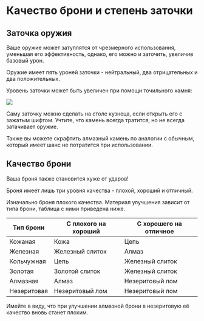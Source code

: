 # Качество брони и степень заточки

## Заточка оружия

Ваше оружие может затуплятся от чрезмерного использования, уменьшая его эффективность, однако, его можно и заточить, увеличив базовый урон.

Оружие имеет пять уроней заточки - нейтральный, два отрицательных и два положительных.

Уровень заточки может быть увеличен при помощи точильного камня:

![](https://imgur.com/HMKbyBw.png)

Саму заточку можно сделать на столе кузнеца, если открыть его с зажатым шифтом. Учтите, что камень всегда тратится, но не всегда затачивает оружие.

Также вы можете скрафтить алмазный камень по аналогии с обычным, который имеет шанс не потратится при использовании.

## Качество брони

Ваша броня также становится хуже от ударов!

Броня имеет лишь три уровня качества - плохой, хороший и отличный.

Изначально броня плохого качества. Материал улучшения зависит от типа брони, таблица с ними приведена ниже.

| Тип брони | С плохого на хороший | С хорошего на отличное |
|---|---|---|
| Кожаная| Кожа | Цепь |
| Железная|Железный слиток|Алмаз|
| Кольчужная|Цепь|Железный слиток|
| Золотая|Золотой слиток|Железный слиток|
| Алмазная|Алмаз|Незеритовый лом|
| Незеритовая|Незеритовый лом|Незеритовый лом|

Имейте в виду, что при улучшении алмазной брони в незеритовую её качество вновь станет плохим.
